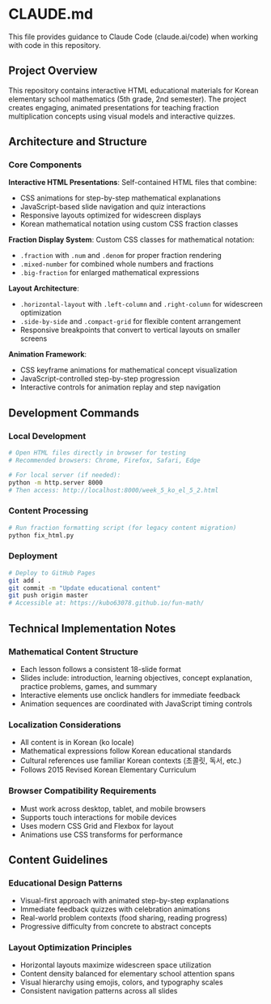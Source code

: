 # CLAUDE.md

This file provides guidance to Claude Code (claude.ai/code) when working with code in this repository.

## Project Overview

This repository contains interactive HTML educational materials for Korean elementary school mathematics (5th grade, 2nd semester). The project creates engaging, animated presentations for teaching fraction multiplication concepts using visual models and interactive quizzes.

## Architecture and Structure

### Core Components

**Interactive HTML Presentations**: Self-contained HTML files that combine:
- CSS animations for step-by-step mathematical explanations
- JavaScript-based slide navigation and quiz interactions
- Responsive layouts optimized for widescreen displays
- Korean mathematical notation using custom CSS fraction classes

**Fraction Display System**: Custom CSS classes for mathematical notation:
- `.fraction` with `.num` and `.denom` for proper fraction rendering
- `.mixed-number` for combined whole numbers and fractions
- `.big-fraction` for enlarged mathematical expressions

**Layout Architecture**:
- `.horizontal-layout` with `.left-column` and `.right-column` for widescreen optimization
- `.side-by-side` and `.compact-grid` for flexible content arrangement
- Responsive breakpoints that convert to vertical layouts on smaller screens

**Animation Framework**:
- CSS keyframe animations for mathematical concept visualization
- JavaScript-controlled step-by-step progression
- Interactive controls for animation replay and step navigation

## Development Commands

### Local Development
```bash
# Open HTML files directly in browser for testing
# Recommended browsers: Chrome, Firefox, Safari, Edge

# For local server (if needed):
python -m http.server 8000
# Then access: http://localhost:8000/week_5_ko_el_5_2.html
```

### Content Processing
```bash
# Run fraction formatting script (for legacy content migration)
python fix_html.py
```

### Deployment
```bash
# Deploy to GitHub Pages
git add .
git commit -m "Update educational content"
git push origin master
# Accessible at: https://kubo63078.github.io/fun-math/
```

## Technical Implementation Notes

### Mathematical Content Structure
- Each lesson follows a consistent 18-slide format
- Slides include: introduction, learning objectives, concept explanation, practice problems, games, and summary
- Interactive elements use onclick handlers for immediate feedback
- Animation sequences are coordinated with JavaScript timing controls

### Localization Considerations
- All content is in Korean (ko locale)
- Mathematical expressions follow Korean educational standards
- Cultural references use familiar Korean contexts (초콜릿, 독서, etc.)
- Follows 2015 Revised Korean Elementary Curriculum

### Browser Compatibility Requirements
- Must work across desktop, tablet, and mobile browsers
- Supports touch interactions for mobile devices
- Uses modern CSS Grid and Flexbox for layout
- Animations use CSS transforms for performance

## Content Guidelines

### Educational Design Patterns
- Visual-first approach with animated step-by-step explanations
- Immediate feedback quizzes with celebration animations
- Real-world problem contexts (food sharing, reading progress)
- Progressive difficulty from concrete to abstract concepts

### Layout Optimization Principles
- Horizontal layouts maximize widescreen space utilization
- Content density balanced for elementary school attention spans
- Visual hierarchy using emojis, colors, and typography scales
- Consistent navigation patterns across all slides